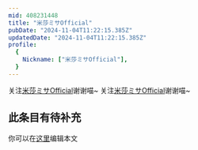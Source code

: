 ```yaml
---
mid: 408231448
title: "米莎ミサOfficial"
pubDate: "2024-11-04T11:22:15.385Z"
updatedDate: "2024-11-04T11:22:15.385Z"
profile:
  {
    Nickname: ["米莎ミサOfficial"],
  }
---
```


关注[米莎ミサOfficial](https://space.bilibili.com/408231448)谢谢喵~ 关注[米莎ミサOfficial](https://space.bilibili.com/408231448)谢谢喵~

## 此条目有待补充
你可以在[这里](https://github.com/Yuhanawa/VTuber.ICU/edit/master/src/content/v/米莎ミサOfficial/index.md)编辑本文
